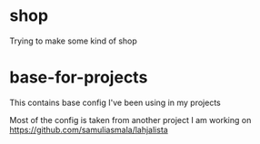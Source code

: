# shop

Trying to make some kind of shop

# base-for-projects

This contains base config I've been using in my projects

Most of the config is taken from another project I am working on https://github.com/samuliasmala/lahjalista

